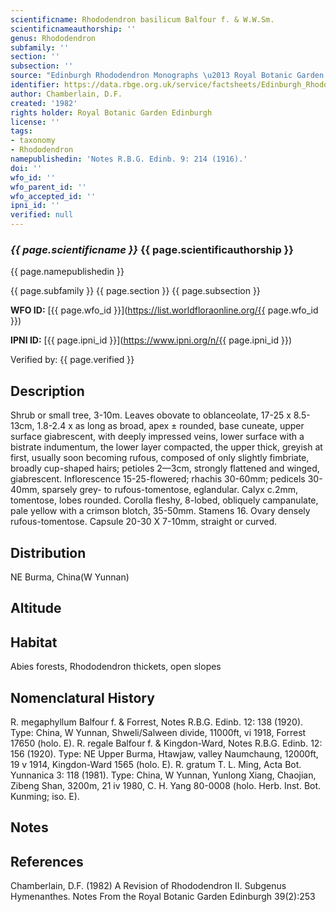 ```yaml
---
scientificname: Rhododendron basilicum Balfour f. & W.W.Sm.
scientificnameauthorship: ''
genus: Rhododendron
subfamily: ''
section: ''
subsection: ''
source: "Edinburgh Rhododendron Monographs \u2013 Royal Botanic Garden Edinburgh"
identifier: https://data.rbge.org.uk/service/factsheets/Edinburgh_Rhododendron_Monographs.xhtml
author: Chamberlain, D.F.
created: '1982'
rights holder: Royal Botanic Garden Edinburgh
license: ''
tags:
- taxonomy
- Rhododendron
namepublishedin: 'Notes R.B.G. Edinb. 9: 214 (1916).'
doi: ''
wfo_id: ''
wfo_parent_id: ''
wfo_accepted_id: ''
ipni_id: ''
verified: null
---
```

### _{{ page.scientificname }}_ {{ page.scientificauthorship }}
 {{ page.namepublishedin }}

{{ page.subfamily }} {{ page.section }} {{ page.subsection }}

**WFO ID:** [{{ page.wfo_id }}](https://list.worldfloraonline.org/{{ page.wfo_id }})

**IPNI ID:** [{{ page.ipni_id }}](https://www.ipni.org/n/{{ page.ipni_id }})

Verified by: {{ page.verified }}



## Description
Shrub or small tree, 3-10m. Leaves obovate to oblanceolate, 17-25 x 8.5-13cm, 1.8-2.4 x as long as broad, apex ± rounded, base cuneate, upper surface giabrescent, with deeply impressed veins, lower surface with a bistrate indumentum, the lower layer compacted, the upper thick, greyish at first, usually soon becoming rufous, composed of only slightly fimbriate, broadly cup-shaped hairs; petioles 2—3cm, strongly flattened and winged, giabrescent. Inflorescence 15-25-flowered; rhachis 30-60mm; pedicels 30-40mm, sparsely grey- to rufous-tomentose, eglandular. Calyx c.2mm, tomentose, lobes rounded. Corolla fleshy, 8-lobed, obliquely campanulate, pale yellow with a crimson blotch, 35-50mm. Stamens 16. Ovary densely rufous-tomentose. Capsule 20-30 X 7-10mm, straight or curved.

## Distribution
NE Burma, China(W Yunnan)

## Altitude


## Habitat
Abies forests, Rhododendron thickets, open slopes

## Nomenclatural History
R. megaphyllum Balfour f. & Forrest, Notes R.B.G. Edinb. 12: 138 (1920). Type: China, W Yunnan, Shweli/Salween divide, 11000ft, vi 1918, Forrest 17650 (holo. E). R. regale Balfour f. & Kingdon-Ward, Notes R.B.G. Edinb. 12: 156 (1920). Type: NE Upper Burma, Htawjaw, valley Naumchaung, 12000ft, 19 v 1914, Kingdon-Ward 1565 (holo. E). R. gratum T. L. Ming, Acta Bot. Yunnanica 3: 118 (1981). Type: China, W Yunnan, Yunlong Xiang, Chaojian, Zibeng Shan, 3200m, 21 iv 1980, C. H. Yang 80-0008 (holo. Herb. Inst. Bot. Kunming; iso. E).
                       
## Notes


## References

Chamberlain, D.F. (1982) A Revision of Rhododendron II. Subgenus Hymenanthes. Notes From the Royal Botanic Garden Edinburgh 39(2):253
